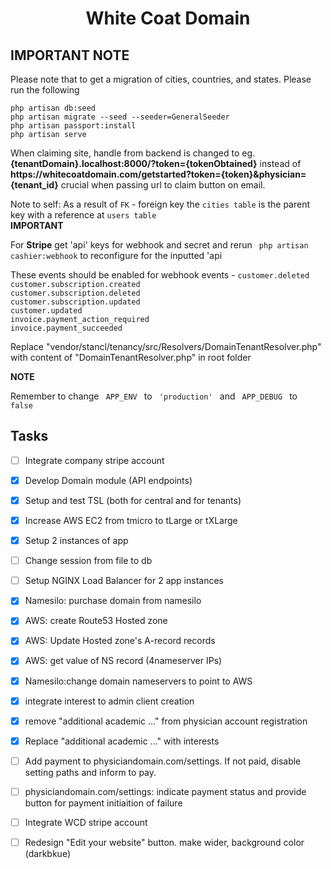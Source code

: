 <h1 align="center">White Coat Domain</h1>

## IMPORTANT NOTE
Please note that to get a migration of cities, countries, and states.
Please run the following 
<p>
    <code>php artisan db:seed</code> <br/> 
    <code>php artisan migrate --seed --seeder=GeneralSeeder</code> <br/> 
    <code>php artisan passport:install</code> <br/> 
    <code>php artisan serve</code> <br/> 
</p>
<p>
    When claiming site, handle from backend is changed to  eg. <strong>{tenantDomain}.localhost:8000/?token={tokenObtained}</strong> instead of <strong>https://whitecoatdomain.com/getstarted?token={token}&physician={tenant_id}</strong> crucial when passing url to claim button on email.
</p>
Note to self: As a result of <code>FK</code> - foreign key the <code>cities table</code> is the parent key with a reference at <code>users table</code><br/>
<b>IMPORTANT</b><p>For <strong>Stripe</strong> get 'api' keys for webhook and secret and rerun <code> php artisan cashier:webhook</code> to reconfigure for the inputted 'api</p>
<p>These events should be enabled for webhook events - <code>customer.deleted
customer.subscription.created
customer.subscription.deleted
customer.subscription.updated
customer.updated
invoice.payment_action_required
invoice.payment_succeeded</code></p>

<p>Replace "vendor/stancl/tenancy/src/Resolvers/DomainTenantResolver.php" with content of "DomainTenantResolver.php" in root folder</p>

<strong>NOTE</strong><p>Remember to change <code> APP_ENV </code> to <code> 'production' </code> and <code> APP_DEBUG </code> to <code> false </code></p>

## Tasks 

- [ ] Integrate company stripe account
- [x] Develop Domain module (API endpoints)
- [x] Setup and test TSL (both for central and for tenants)
- [x] Increase AWS EC2 from tmicro to tLarge or tXLarge
- [x] Setup 2 instances of app
- [ ] Change session from file to db
- [ ] Setup NGINX Load Balancer for 2 app instances
- [x] Namesilo: purchase domain from namesilo
- [x] AWS: create Route53 Hosted zone
- [x] AWS: Update Hosted zone's A-record records
- [x] AWS: get value of NS record (4nameserver IPs)
- [x] Namesilo:change domain nameservers to point to AWS 
- [x] integrate interest to admin client creation
- [x] remove "additional academic ..." from physician account registration
- [x] Replace "additional academic ..." with interests
- [ ] Add payment to physiciandomain.com/settings. If not paid, disable setting paths and inform to pay.
- [ ] physiciandomain.com/settings: indicate payment status and provide button for payment initiaition of failure
- [ ] Integrate WCD stripe account
- [ ] Redesign "Edit your website" button. make wider, background color (darkbkue)

